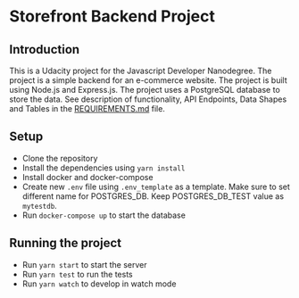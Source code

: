 # Storefront Backend Project

## Introduction

This is a Udacity project for the Javascript Developer Nanodegree. The project is a simple backend for an e-commerce website. The project is built using Node.js and Express.js. The project uses a PostgreSQL database to store the data.
See description of functionality, API Endpoints, Data Shapes and Tables in the [REQUIREMENTS.md](./REQUIREMENTS.md) file.

## Setup

- Clone the repository
- Install the dependencies using `yarn install`
- Install docker and docker-compose
- Create new `.env` file using `.env_template` as a template. Make sure to set different name for POSTGRES_DB. Keep POSTGRES_DB_TEST value as `mytestdb`.
- Run `docker-compose up` to start the database

## Running the project

- Run `yarn start` to start the server
- Run `yarn test` to run the tests
- Run `yarn watch` to develop in watch mode


